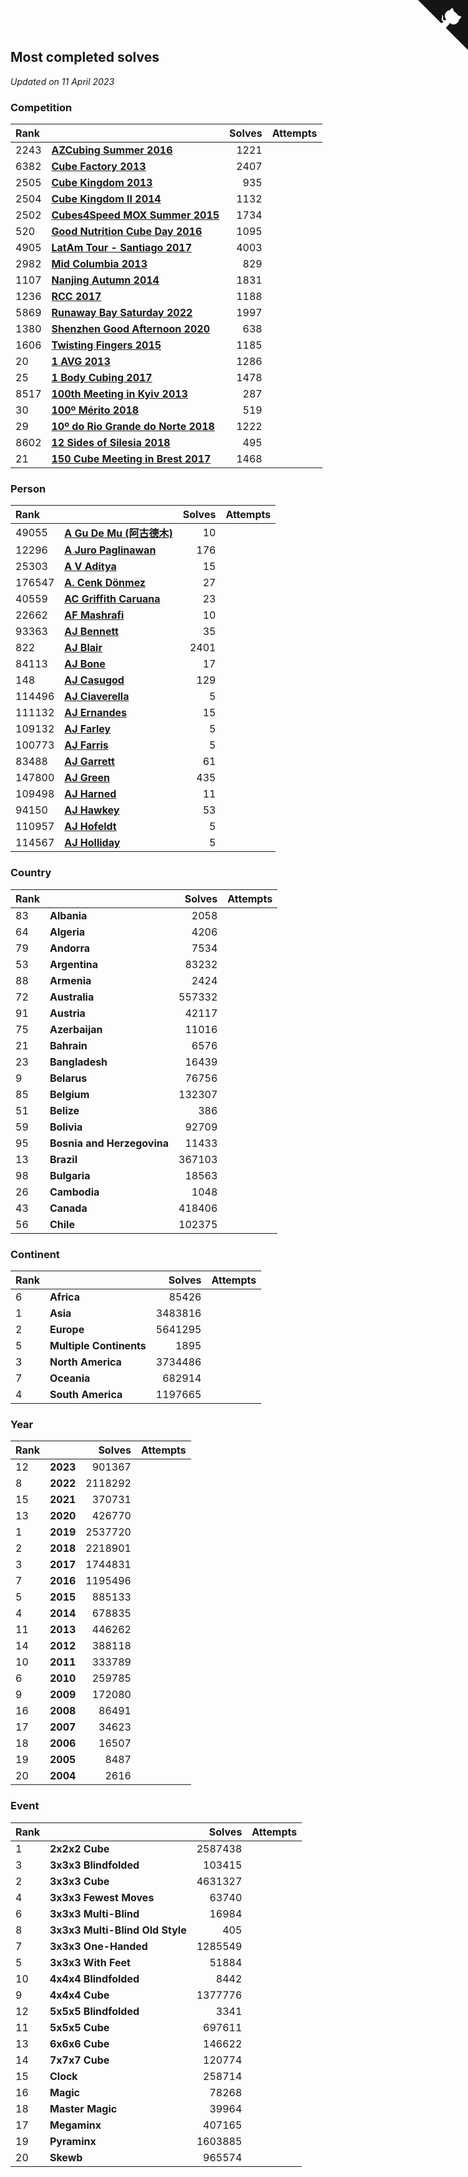 ## Most completed solves

*Updated on 11 April 2023*


### Competition

| Rank |  | Solves | Attempts |
| :--- | :--- | ---: | ---: |
| 2243 | **[ AZCubing Summer 2016](https://www.worldcubeassociation.org/competitions/AZCubingSummer2016)** | 1221 |
| 6382 | **[ Cube Factory 2013](https://www.worldcubeassociation.org/competitions/CubeFactory2013)** | 2407 |
| 2505 | **[ Cube Kingdom 2013](https://www.worldcubeassociation.org/competitions/CubeKingdom2013)** | 935 |
| 2504 | **[ Cube Kingdom II 2014](https://www.worldcubeassociation.org/competitions/CubeKingdom2014)** | 1132 |
| 2502 | **[ Cubes4Speed MOX Summer 2015](https://www.worldcubeassociation.org/competitions/Cubes4SpeedMOXSummer2015)** | 1734 |
| 520 | **[ Good Nutrition Cube Day 2016](https://www.worldcubeassociation.org/competitions/GoodNutritionCubeDay2016)** | 1095 |
| 4905 | **[ LatAm Tour - Santiago 2017](https://www.worldcubeassociation.org/competitions/LatAmTourSantiago2017)** | 4003 |
| 2982 | **[ Mid Columbia 2013](https://www.worldcubeassociation.org/competitions/MidColumbia2013)** | 829 |
| 1107 | **[ Nanjing Autumn 2014](https://www.worldcubeassociation.org/competitions/NanjingAutumn2014)** | 1831 |
| 1236 | **[ RCC 2017](https://www.worldcubeassociation.org/competitions/RaipurCubeChallenge2017)** | 1188 |
| 5869 | **[ Runaway Bay Saturday 2022](https://www.worldcubeassociation.org/competitions/RunawayBaySaturdayChallenge2022)** | 1997 |
| 1380 | **[ Shenzhen Good Afternoon 2020](https://www.worldcubeassociation.org/competitions/ShenzhenGoodAfternoon2020)** | 638 |
| 1606 | **[ Twisting Fingers 2015](https://www.worldcubeassociation.org/competitions/TwistingFingers2015)** | 1185 |
| 20 | **[1 AVG 2013](https://www.worldcubeassociation.org/competitions/1AVG2013)** | 1286 |
| 25 | **[1 Body Cubing 2017](https://www.worldcubeassociation.org/competitions/1BodyCubing2017)** | 1478 |
| 8517 | **[100th Meeting in Kyiv 2013](https://www.worldcubeassociation.org/competitions/Kyiv100th2013)** | 287 |
| 30 | **[100º Mérito 2018](https://www.worldcubeassociation.org/competitions/100Merito2018)** | 519 |
| 29 | **[10º do Rio Grande do Norte 2018](https://www.worldcubeassociation.org/competitions/10doRioGrandedoNorte2018)** | 1222 |
| 8602 | **[12 Sides of Silesia 2018](https://www.worldcubeassociation.org/competitions/12SidesofSilesia2018)** | 495 |
| 21 | **[150 Cube Meeting in Brest 2017](https://www.worldcubeassociation.org/competitions/150thCubeMeetinginBrest2017)** | 1468 |

### Person

| Rank |  | Solves | Attempts |
| :--- | :--- | ---: | ---: |
| 49055 | **[A Gu De Mu (阿古德木)](https://www.worldcubeassociation.org/persons/2012DEMU01)** | 10 |
| 12296 | **[A Juro Paglinawan](https://www.worldcubeassociation.org/persons/2016PAGL01)** | 176 |
| 25303 | **[A V Aditya](https://www.worldcubeassociation.org/persons/2023ADIT02)** | 15 |
| 176547 | **[A. Cenk Dönmez](https://www.worldcubeassociation.org/persons/2022DONM01)** | 27 |
| 40559 | **[AC Griffith Caruana](https://www.worldcubeassociation.org/persons/2010CARU01)** | 23 |
| 22662 | **[AF Mashrafi](https://www.worldcubeassociation.org/persons/2019MASH07)** | 10 |
| 93363 | **[AJ Bennett](https://www.worldcubeassociation.org/persons/2016BENN01)** | 35 |
| 822 | **[AJ Blair](https://www.worldcubeassociation.org/persons/2009BLAI01)** | 2401 |
| 84113 | **[AJ Bone](https://www.worldcubeassociation.org/persons/2015BONE01)** | 17 |
| 148 | **[AJ Casugod](https://www.worldcubeassociation.org/persons/2016CASU01)** | 129 |
| 114496 | **[AJ Ciaverella](https://www.worldcubeassociation.org/persons/2017CIAV01)** | 5 |
| 111132 | **[AJ Ernandes](https://www.worldcubeassociation.org/persons/2015ERNA01)** | 15 |
| 109132 | **[AJ Farley](https://www.worldcubeassociation.org/persons/2023FARL01)** | 5 |
| 100773 | **[AJ Farris](https://www.worldcubeassociation.org/persons/2008FARR01)** | 5 |
| 83488 | **[AJ Garrett](https://www.worldcubeassociation.org/persons/2015GARR02)** | 61 |
| 147800 | **[AJ Green](https://www.worldcubeassociation.org/persons/2017GREE04)** | 435 |
| 109498 | **[AJ Harned](https://www.worldcubeassociation.org/persons/2022HARN03)** | 11 |
| 94150 | **[AJ Hawkey](https://www.worldcubeassociation.org/persons/2010HAWK01)** | 53 |
| 110957 | **[AJ Hofeldt](https://www.worldcubeassociation.org/persons/2016HOFE01)** | 5 |
| 114567 | **[AJ Holliday](https://www.worldcubeassociation.org/persons/2017HOLL01)** | 5 |

### Country

| Rank |  | Solves | Attempts |
| :--- | :--- | ---: | ---: |
| 83 | **Albania** | 2058 |
| 64 | **Algeria** | 4206 |
| 79 | **Andorra** | 7534 |
| 53 | **Argentina** | 83232 |
| 88 | **Armenia** | 2424 |
| 72 | **Australia** | 557332 |
| 91 | **Austria** | 42117 |
| 75 | **Azerbaijan** | 11016 |
| 21 | **Bahrain** | 6576 |
| 23 | **Bangladesh** | 16439 |
| 9 | **Belarus** | 76756 |
| 85 | **Belgium** | 132307 |
| 51 | **Belize** | 386 |
| 59 | **Bolivia** | 92709 |
| 95 | **Bosnia and Herzegovina** | 11433 |
| 13 | **Brazil** | 367103 |
| 98 | **Bulgaria** | 18563 |
| 26 | **Cambodia** | 1048 |
| 43 | **Canada** | 418406 |
| 56 | **Chile** | 102375 |

### Continent

| Rank |  | Solves | Attempts |
| :--- | :--- | ---: | ---: |
| 6 | **Africa** | 85426 |
| 1 | **Asia** | 3483816 |
| 2 | **Europe** | 5641295 |
| 5 | **Multiple Continents** | 1895 |
| 3 | **North America** | 3734486 |
| 7 | **Oceania** | 682914 |
| 4 | **South America** | 1197665 |

### Year

| Rank |  | Solves | Attempts |
| :--- | :--- | ---: | ---: |
| 12 | **2023** | 901367 |
| 8 | **2022** | 2118292 |
| 15 | **2021** | 370731 |
| 13 | **2020** | 426770 |
| 1 | **2019** | 2537720 |
| 2 | **2018** | 2218901 |
| 3 | **2017** | 1744831 |
| 7 | **2016** | 1195496 |
| 5 | **2015** | 885133 |
| 4 | **2014** | 678835 |
| 11 | **2013** | 446262 |
| 14 | **2012** | 388118 |
| 10 | **2011** | 333789 |
| 6 | **2010** | 259785 |
| 9 | **2009** | 172080 |
| 16 | **2008** | 86491 |
| 17 | **2007** | 34623 |
| 18 | **2006** | 16507 |
| 19 | **2005** | 8487 |
| 20 | **2004** | 2616 |

### Event

| Rank |  | Solves | Attempts |
| :--- | :--- | ---: | ---: |
| 1 | **2x2x2 Cube** | 2587438 |
| 3 | **3x3x3 Blindfolded** | 103415 |
| 2 | **3x3x3 Cube** | 4631327 |
| 4 | **3x3x3 Fewest Moves** | 63740 |
| 6 | **3x3x3 Multi-Blind** | 16984 |
| 8 | **3x3x3 Multi-Blind Old Style** | 405 |
| 7 | **3x3x3 One-Handed** | 1285549 |
| 5 | **3x3x3 With Feet** | 51884 |
| 10 | **4x4x4 Blindfolded** | 8442 |
| 9 | **4x4x4 Cube** | 1377776 |
| 12 | **5x5x5 Blindfolded** | 3341 |
| 11 | **5x5x5 Cube** | 697611 |
| 13 | **6x6x6 Cube** | 146622 |
| 14 | **7x7x7 Cube** | 120774 |
| 15 | **Clock** | 258714 |
| 16 | **Magic** | 78268 |
| 18 | **Master Magic** | 39964 |
| 17 | **Megaminx** | 407165 |
| 19 | **Pyraminx** | 1603885 |
| 20 | **Skewb** | 965574 |


<a href="https://github.com/JustinTimeCuber/wca_statistics" class="github-corner" aria-label="View source on Github"><svg width="80" height="80" viewBox="0 0 250 250" style="fill:#151513; color:#fff; position: absolute; top: 0; border: 0; right: 0;" aria-hidden="true"><path d="M0,0 L115,115 L130,115 L142,142 L250,250 L250,0 Z"></path><path d="M128.3,109.0 C113.8,99.7 119.0,89.6 119.0,89.6 C122.0,82.7 120.5,78.6 120.5,78.6 C119.2,72.0 123.4,76.3 123.4,76.3 C127.3,80.9 125.5,87.3 125.5,87.3 C122.9,97.6 130.6,101.9 134.4,103.2" fill="currentColor" style="transform-origin: 130px 106px;" class="octo-arm"></path><path d="M115.0,115.0 C114.9,115.1 118.7,116.5 119.8,115.4 L133.7,101.6 C136.9,99.2 139.9,98.4 142.2,98.6 C133.8,88.0 127.5,74.4 143.8,58.0 C148.5,53.4 154.0,51.2 159.7,51.0 C160.3,49.4 163.2,43.6 171.4,40.1 C171.4,40.1 176.1,42.5 178.8,56.2 C183.1,58.6 187.2,61.8 190.9,65.4 C194.5,69.0 197.7,73.2 200.1,77.6 C213.8,80.2 216.3,84.9 216.3,84.9 C212.7,93.1 206.9,96.0 205.4,96.6 C205.1,102.4 203.0,107.8 198.3,112.5 C181.9,128.9 168.3,122.5 157.7,114.1 C157.9,116.9 156.7,120.9 152.7,124.9 L141.0,136.5 C139.8,137.7 141.6,141.9 141.8,141.8 Z" fill="currentColor" class="octo-body"></path></svg></a><style>.github-corner:hover .octo-arm{animation:octocat-wave 560ms ease-in-out}@keyframes octocat-wave{0%,100%{transform:rotate(0)}20%,60%{transform:rotate(-25deg)}40%,80%{transform:rotate(10deg)}}@media (max-width:500px){.github-corner:hover .octo-arm{animation:none}.github-corner .octo-arm{animation:octocat-wave 560ms ease-in-out}}</style>
